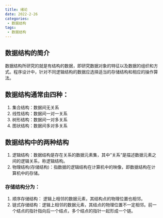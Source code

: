 ```yaml
---
title: 绪论
date: 2022-2-26
categories: 
 - 数据结构
tags: 
 - 数据结构
---
```


## 数据结构的简介

数据结构所研究的就是有结构的数据，即研究数据对象的特征以及数据的组织和方式。程序设计中，针对不同逻辑结构的数据应选择适当的存储结构和相应的操作算法。

## 数据结构通常由四种：

1. 集合结构：数据间无关系
2. 线性结构：数据间一对一关系
3. 树形结构：数据间一对多关系
4. 图状结构：数据间多对多关系

## 数据结构中的两种结构

1. 逻辑结构：数据结构是存在关系的数据元素集，其中“关系“是描述数据元素之间的逻辑关系，称逻辑结构。
2. 物理结构(存储结构)：指数据的逻辑结构在计算机中的映像，即数据结构在计算机中的存储。

### 存储结构分为：

1. 顺序存储结构： 逻辑上相邻的数据元素，其结构点的物理位置也相邻。
2. 链式存储结构：逻辑上相邻的数据元素，其结点的物理位置不一定相邻。前一个结点的指针指向后一个结点，多个结点的指针一起形成一个链。

